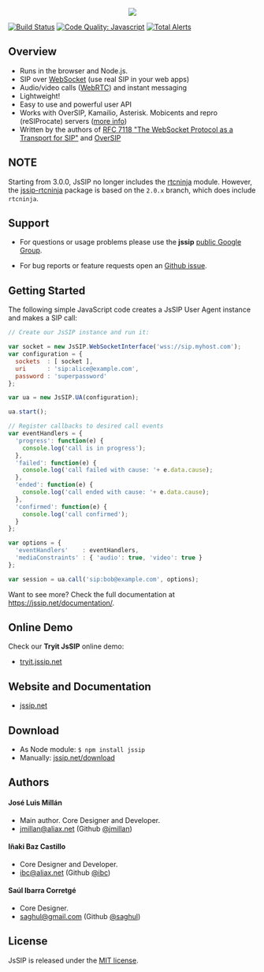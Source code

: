 <p align="center"><a href="https://jssip.net"><img src="https://jssip.net/images/jssip-banner-new.png"/></a></p>

[![Build Status](https://api.travis-ci.com/versatica/JsSIP.png)](https://travis-ci.com/versatica/JsSIP)
[![Code Quality: Javascript](https://img.shields.io/lgtm/grade/javascript/g/versatica/JsSIP.svg?logo=lgtm&logoWidth=18)](https://lgtm.com/projects/g/versatica/JsSIP/context:javascript)
[![Total Alerts](https://img.shields.io/lgtm/alerts/g/versatica/JsSIP.svg?logo=lgtm&logoWidth=18)](https://lgtm.com/projects/g/versatica/JsSIP/alerts)

## Overview

* Runs in the browser and Node.js.
* SIP over [WebSocket](https://jssip.net/documentation/misc/sip_websocket/) (use real SIP in your web apps)
* Audio/video calls ([WebRTC](https://jssip.net/documentation/misc/webrtc)) and instant messaging
* Lightweight!
* Easy to use and powerful user API
* Works with OverSIP, Kamailio, Asterisk. Mobicents and repro (reSIProcate) servers ([more info](https://jssip.net/documentation/misc/interoperability))
* Written by the authors of [RFC 7118 "The WebSocket Protocol as a Transport for SIP"](https://tools.ietf.org/html/rfc7118) and [OverSIP](http://oversip.net)


## NOTE

Starting from 3.0.0, JsSIP no longer includes the [rtcninja](https://github.com/eface2face/rtcninja.js/) module. However, the [jssip-rtcninja](https://www.npmjs.com/package/jssip-rtcninja) package is based on the `2.0.x` branch, which does include `rtcninja`.


## Support

* For questions or usage problems please use the **jssip** [public Google Group](https://groups.google.com/forum/#!forum/jssip).

* For bug reports or feature requests open an [Github issue](https://github.com/versatica/JsSIP/issues).


## Getting Started

The following simple JavaScript code creates a JsSIP User Agent instance and makes a SIP call:

```javascript
// Create our JsSIP instance and run it:

var socket = new JsSIP.WebSocketInterface('wss://sip.myhost.com');
var configuration = {
  sockets  : [ socket ],
  uri      : 'sip:alice@example.com',
  password : 'superpassword'
};

var ua = new JsSIP.UA(configuration);

ua.start();

// Register callbacks to desired call events
var eventHandlers = {
  'progress': function(e) {
    console.log('call is in progress');
  },
  'failed': function(e) {
    console.log('call failed with cause: '+ e.data.cause);
  },
  'ended': function(e) {
    console.log('call ended with cause: '+ e.data.cause);
  },
  'confirmed': function(e) {
    console.log('call confirmed');
  }
};

var options = {
  'eventHandlers'    : eventHandlers,
  'mediaConstraints' : { 'audio': true, 'video': true }
};

var session = ua.call('sip:bob@example.com', options);
```

Want to see more? Check the full documentation at https://jssip.net/documentation/.


## Online Demo

Check our **Tryit JsSIP** online demo:

* [tryit.jssip.net](https://tryit.jssip.net)


## Website and Documentation

* [jssip.net](https://jssip.net/)


## Download

* As Node module: `$ npm install jssip`
* Manually: [jssip.net/download](https://jssip.net/download/)


## Authors

#### José Luis Millán

* Main author. Core Designer and Developer.
* <jmillan@aliax.net> (Github [@jmillan](https://github.com/jmillan))

#### Iñaki Baz Castillo

* Core Designer and Developer.
* <ibc@aliax.net> (Github [@ibc](https://github.com/ibc))

#### Saúl Ibarra Corretgé

* Core Designer.
* <saghul@gmail.com> (Github [@saghul](https://github.com/saghul))


## License

JsSIP is released under the [MIT license](https://jssip.net/license).
